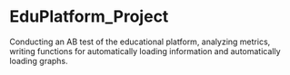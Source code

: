 # EduPlatform_Project
Conducting an AB test of the educational platform, analyzing metrics, writing functions for automatically loading information and automatically loading graphs.
